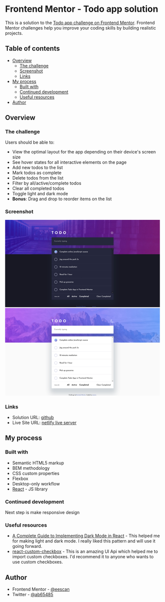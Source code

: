 # Frontend Mentor - Todo app solution

This is a solution to the [Todo app challenge on Frontend Mentor](https://www.frontendmentor.io/challenges/todo-app-Su1_KokOW). Frontend Mentor challenges help you improve your coding skills by building realistic projects.

## Table of contents

-   [Overview](#overview)
    -   [The challenge](#the-challenge)
    -   [Screenshot](#screenshot)
    -   [Links](#links)
-   [My process](#my-process)
    -   [Built with](#built-with)
    -   [Continued development](#continued-development)
    -   [Useful resources](#useful-resources)
-   [Author](#author)

## Overview

### The challenge

Users should be able to:

-   View the optimal layout for the app depending on their device's screen size
-   See hover states for all interactive elements on the page
-   Add new todos to the list
-   Mark todos as complete
-   Delete todos from the list
-   Filter by all/active/complete todos
-   Clear all completed todos
-   Toggle light and dark mode
-   **Bonus**: Drag and drop to reorder items on the list

### Screenshot

![desktop-dark](./src/screenshots/desktop-screen-dark.png)
![desktop-light](./src/screenshots/desktop-screen-light.png)

### Links

-   Solution URL: [github](https://github.com/iskandar13abdurakhmonov/frontend-mentor-todo-app)
-   Live Site URL: [netlify live server](https://main--transcendent-medovik-04d872.netlify.app/)

## My process

### Built with

-   Semantic HTML5 markup
-   BEM methodology
-   CSS custom properties
-   Flexbox
-   Desktop-only workflow
-   [React](https://reactjs.org/) - JS library

### Continued development

Next step is make responsive design

### Useful resources

-   [A Complete Guide to Implementing Dark Mode in React](https://betterprogramming.pub/a-complete-guide-to-implementing-dark-mode-in-react-47af893b22eb) - This helped me for making light and dark mode. I really liked this pattern and will use it going forward.
-   [react-custom-checkbox](https://www.npmjs.com/package/react-custom-checkbox) - This is an amazing UI Api which helped me to import custom checkboxes. I'd recommend it to anyone who wants to use custom checkboxes.

## Author

-   Frontend Mentor - [@eescan](https://www.frontendmentor.io/profile/eescan)
-   Twitter - [@ab65485](https://www.twitter.com/@ab65485)

